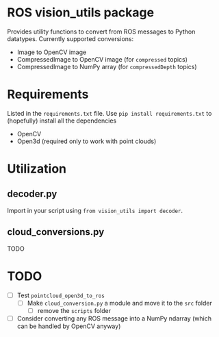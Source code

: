 # ROS vision_utils package

Provides utility functions to convert from ROS messages to Python datatypes.
Currently supported conversions:

- Image to OpenCV image
- CompressedImage to OpenCV image (for `compressed` topics)
- CompressedImage to NumPy array (for `compressedDepth` topics)

# Requirements

Listed in the `requirements.txt` file. Use `pip install requirements.txt` to (hopefully) install all the dependencies

- OpenCV
- Open3d (required only to work with point clouds)

# Utilization

## decoder.py

Import in your script using `from vision_utils import decoder`.

## cloud_conversions.py

TODO

# TODO

- [ ] Test `pointcloud_open3d_to_ros`
  - [ ] Make `cloud_conversion.py` a module and move it to the `src` folder
    - [ ] remove the `scripts` folder
- [ ] Consider converting any ROS message into a NumPy ndarray (which can be handled by OpenCV anyway)

